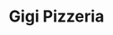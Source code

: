 ---
title:  "Gigi Pizzeria"
address: "379 King Street, Newtown, NSW 2042"
voucher_link: "https://www.gigipizzeria.com.au/order.html"
delivery_link: "https://www.gigipizzeria.com.au/order.html"
image: "https://www.gigipizzeria.com.au/assets/components/cliche/albums/1/311c9168.jpg"
---